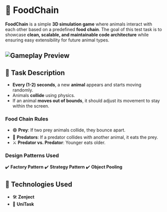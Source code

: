 # 🦁 FoodChain

**FoodChain** is a simple **3D simulation game** where animals interact with each other based on a predefined **food chain**. The goal of this test task is to showcase **clean, scalable, and maintainable code architecture** while ensuring easy extensibility for future animal types.

![Gameplay Preview](preview.gif)
---

## 🎯 **Task Description**
- **Every (1-2) seconds**, a new **animal** appears and starts moving randomly.
- Animals **collide** using physics.
- If an animal **moves out of bounds**, it should adjust its movement to stay within the screen.

### **Food Chain Rules**
- 🟢 **Prey**: If two prey animals collide, they bounce apart.
- 🔴 **Predators**: If a predator collides with another animal, it eats the prey.
- ⚔️ **Predator vs. Predator**: Younger eats older.

### **Design Patterns Used**
✔️ **Factory Pattern**
✔️ **Strategy Pattern**
✔️ **Object Pooling**

## 🚀 **Technologies Used**
- 🛠 **Zenject**
- 🎨 **UniTask**
